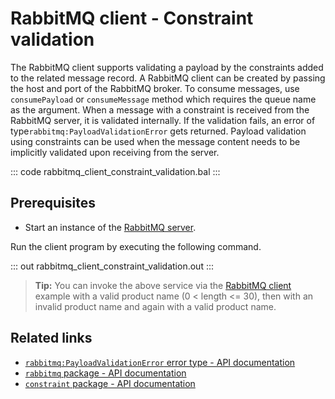 # RabbitMQ client - Constraint validation

The RabbitMQ client supports validating a payload by the constraints added to the related message record. A RabbitMQ client can be created by passing the host and port of the RabbitMQ broker. To consume messages, use `consumePayload` or `consumeMessage` method which requires the queue name as the argument. When a message with a constraint is received from the RabbitMQ server, it is validated internally. If the validation fails, an error of type`rabbitmq:PayloadValidationError` gets returned. Payload validation using constraints can be used when the message content needs to be implicitly validated upon receiving from the server.

::: code rabbitmq_client_constraint_validation.bal :::

## Prerequisites
- Start an instance of the [RabbitMQ server](https://www.rabbitmq.com/download.html).

Run the client program by executing the following command.

::: out rabbitmq_client_constraint_validation.out :::

>**Tip:** You can invoke the above service via the [RabbitMQ client](/learn/by-example/rabbitmq-producer/) example with a valid product name (0 < length <= 30), then with an invalid product name and again with a valid product name.

## Related links
- [`rabbitmq:PayloadValidationError` error type - API documentation](https://lib.ballerina.io/ballerinax/rabbitmq/latest/errors#PayloadValidationError)
- [`rabbitmq` package - API documentation](https://lib.ballerina.io/ballerinax/rabbitmq/latest)
- [`constraint` package - API documentation](https://lib.ballerina.io/ballerina/constraint/latest)
